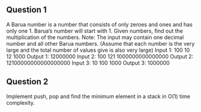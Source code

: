
## Question 1
A Barua number is a number that consists of only zeroes and ones and has only one 1. Barua’s
number will start with 1. Given numbers, find out the multiplication of the numbers. Note: The
input may contain one decimal number and all other Barua numbers. (Assume that each number
is the very large and the total number of values give is also very large)
Input 1: 100 10 12 1000
Output 1: 12000000
Input 2: 100 121 1000000000000000
Output 2: 12100000000000000000
Input 3: 10 100 1000
Output 3: 1000000
## Question 2
Implement push, pop and find the minimum element in a stack in O(1) time complexity.
